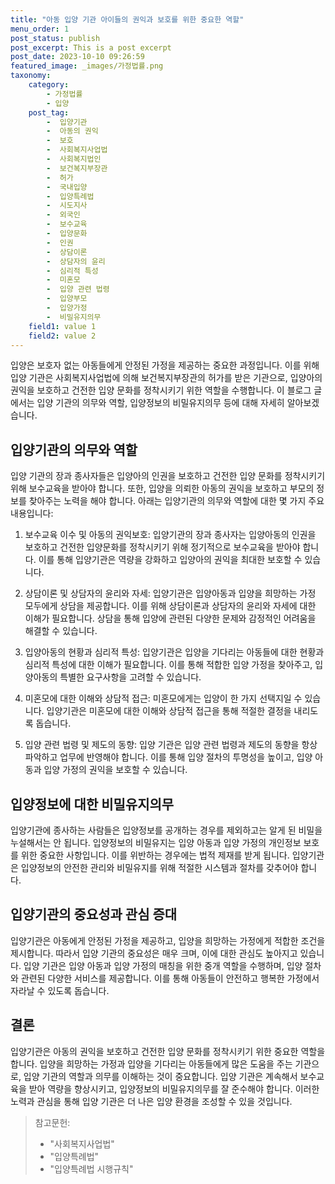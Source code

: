 ```yaml
---
title: "아동 입양 기관 아이들의 권익과 보호를 위한 중요한 역할"
menu_order: 1
post_status: publish
post_excerpt: This is a post excerpt
post_date: 2023-10-10 09:26:59
featured_image: _images/가정법률.png
taxonomy:
    category:
        - 가정법률
        - 입양
    post_tag:
        -  입양기관
        -  아동의 권익
        -  보호
        -  사회복지사업법
        -  사회복지법인
        -  보건복지부장관
        -  허가
        -  국내입양
        -  입양특례법
        -  시도지사
        -  외국인
        -  보수교육
        -  입양문화
        -  인권
        -  상담이론
        -  상담자의 윤리
        -  심리적 특성
        -  미혼모
        -  입양 관련 법령
        -  입양부모
        -  입양가정
        -  비밀유지의무
    field1: value 1
    field2: value 2
---
```




입양은 보호자 없는 아동들에게 안정된 가정을 제공하는 중요한 과정입니다. 이를 위해 입양 기관은 사회복지사업법에 의해 보건복지부장관의 허가를 받은 기관으로, 입양아의 권익을 보호하고 건전한 입양 문화를 정착시키기 위한 역할을 수행합니다. 이 블로그 글에서는 입양 기관의 의무와 역할, 입양정보의 비밀유지의무 등에 대해 자세히 알아보겠습니다.

## 입양기관의 의무와 역할

입양 기관의 장과 종사자들은 입양아의 인권을 보호하고 건전한 입양 문화를 정착시키기 위해 보수교육을 받아야 합니다. 또한, 입양을 의뢰한 아동의 권익을 보호하고 부모의 정보를 찾아주는 노력을 해야 합니다. 아래는 입양기관의 의무와 역할에 대한 몇 가지 주요 내용입니다:

1. 보수교육 이수 및 아동의 권익보호: 입양기관의 장과 종사자는 입양아동의 인권을 보호하고 건전한 입양문화를 정착시키기 위해 정기적으로 보수교육을 받아야 합니다. 이를 통해 입양기관은 역량을 강화하고 입양아의 권익을 최대한 보호할 수 있습니다.

2. 상담이론 및 상담자의 윤리와 자세: 입양기관은 입양아동과 입양을 희망하는 가정 모두에게 상담을 제공합니다. 이를 위해 상담이론과 상담자의 윤리와 자세에 대한 이해가 필요합니다. 상담을 통해 입양에 관련된 다양한 문제와 감정적인 어려움을 해결할 수 있습니다.

3. 입양아동의 현황과 심리적 특성: 입양기관은 입양을 기다리는 아동들에 대한 현황과 심리적 특성에 대한 이해가 필요합니다. 이를 통해 적합한 입양 가정을 찾아주고, 입양아동의 특별한 요구사항을 고려할 수 있습니다.

4. 미혼모에 대한 이해와 상담적 접근: 미혼모에게는 입양이 한 가지 선택지일 수 있습니다. 입양기관은 미혼모에 대한 이해와 상담적 접근을 통해 적절한 결정을 내리도록 돕습니다.

5. 입양 관련 법령 및 제도의 동향: 입양 기관은 입양 관련 법령과 제도의 동향을 항상 파악하고 업무에 반영해야 합니다. 이를 통해 입양 절차의 투명성을 높이고, 입양 아동과 입양 가정의 권익을 보호할 수 있습니다.

## 입양정보에 대한 비밀유지의무

입양기관에 종사하는 사람들은 입양정보를 공개하는 경우를 제외하고는 알게 된 비밀을 누설해서는 안 됩니다. 입양정보의 비밀유지는 입양 아동과 입양 가정의 개인정보 보호를 위한 중요한 사항입니다. 이를 위반하는 경우에는 법적 제재를 받게 됩니다. 입양기관은 입양정보의 안전한 관리와 비밀유지를 위해 적절한 시스템과 절차를 갖추어야 합니다.

## 입양기관의 중요성과 관심 증대

입양기관은 아동에게 안정된 가정을 제공하고, 입양을 희망하는 가정에게 적합한 조건을 제시합니다. 따라서 입양 기관의 중요성은 매우 크며, 이에 대한 관심도 높아지고 있습니다. 입양 기관은 입양 아동과 입양 가정의 매칭을 위한 중개 역할을 수행하며, 입양 절차와 관련된 다양한 서비스를 제공합니다. 이를 통해 아동들이 안전하고 행복한 가정에서 자라날 수 있도록 돕습니다.

## 결론

입양기관은 아동의 권익을 보호하고 건전한 입양 문화를 정착시키기 위한 중요한 역할을 합니다. 입양을 희망하는 가정과 입양을 기다리는 아동들에게 많은 도움을 주는 기관으로, 입양 기관의 역할과 의무를 이해하는 것이 중요합니다. 입양 기관은 계속해서 보수교육을 받아 역량을 향상시키고, 입양정보의 비밀유지의무를 잘 준수해야 합니다. 이러한 노력과 관심을 통해 입양 기관은 더 나은 입양 환경을 조성할 수 있을 것입니다.

> 참고문헌:
> - "사회복지사업법"
> - "입양특례법"
> - "입양특례법 시행규칙"





















